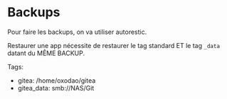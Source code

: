 # Backups

Pour faire les backups, on va utiliser autorestic.

Restaurer une app nécessite de restaurer le tag standard ET le tag `_data` datant du MÊME BACKUP.

Tags:
- gitea: /home/oxodao/gitea
- gitea_data: smb://NAS/Git